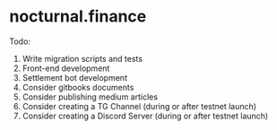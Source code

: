 # nocturnal.finance

Todo:  

 1)  Write migration scripts and tests
 2)  Front-end development
 3)  Settlement bot development
 4)  Consider gitbooks documents 
 5)  Consider publishing medium articles
 6)  Consider creating a TG Channel (during or after testnet launch)
 7)  Consider creating a Discord Server (during or after testnet launch)
